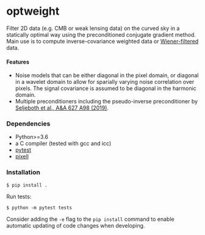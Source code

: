 # optweight

Filter 2D data (e.g. CMB or weak lensing data) on the curved sky in a statically optimal way using the preconditioned conjugate gradient method. Main use is to compute inverse-covariance weighted data or [Wiener-filtered ](https://en.wikipedia.org/wiki/Generalized_Wiener_filter) data. 

#### Features
* Noise models that can be either diagonal in the pixel domain, or diagonal in a wavelet domain to allow for sparially varying noise correlation over pixels. The signal covariance is assumed to be diagonal in the harmonic domain.
* Multiple preconditioners including the pseudo-inverse preconditioner by [Seljeboth et al., A&A 627 A98 (2019)](https://www.aanda.org/articles/aa/abs/2019/07/aa32037-17/aa32037-17.html).

### Dependencies

- Python>=3.6
- a C compiler (tested with gcc and icc)
- [pytest](https://pypi.org/project/pytest/)
- [pixell](https://pypi.org/project/pixell/)


### Installation


```
$ pip install .
```

Run tests:

```
$ python -m pytest tests
```

Consider adding the `-e` flag to the `pip install` command to enable automatic 
updating of code changes when developing.